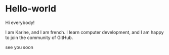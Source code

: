 # Hello-world

Hi everybody!

I am Karine, and I am french.
I learn computer development, and I am happy to join the community of GitHub.

see you soon
